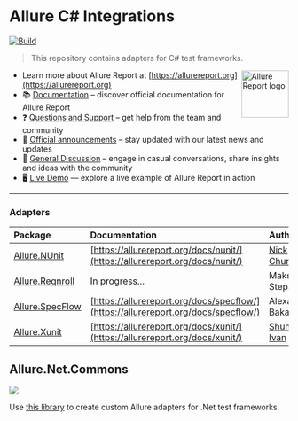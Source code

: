 # Allure C# Integrations

[![Build](https://github.com/allure-framework/allure-csharp/actions/workflows/build.yml/badge.svg?branch=main)](https://github.com/allure-framework/allure-csharp/actions/workflows/build.yml)

> This repository contains adapters for C# test frameworks.

[<img src="https://allurereport.org/public/img/allure-report.svg" height="85px" alt="Allure Report logo" align="right" />](https://allurereport.org "Allure Report")

- Learn more about Allure Report at [https://allurereport.org](https://allurereport.org)
- 📚 [Documentation](https://allurereport.org/docs/) – discover official documentation for Allure Report
- ❓ [Questions and Support](https://github.com/orgs/allure-framework/discussions/categories/questions-support) – get help from the team and community
- 📢 [Official announcements](https://github.com/orgs/allure-framework/discussions/categories/announcements) –  stay updated with our latest news and updates
- 💬 [General Discussion](https://github.com/orgs/allure-framework/discussions/categories/general-discussion) – engage in casual conversations, share insights and ideas with the community
- 🖥️ [Live Demo](https://demo.allurereport.org/) — explore a live example of Allure Report in action

---

### Adapters

| Package                            |             Documentation                                                          |                     Author                     |                                                   Release                                                   |
|:-----------------------------------|:-----------------------------------------------------------------------------------|:-----------------------------------------------|:-----------------------------------------------------------------------------------------------------------:|
| [Allure.NUnit](Allure.NUnit)       | [https://allurereport.org/docs/nunit/](https://allurereport.org/docs/nunit/)       | [Nick Chursin](https://github.com/unickq)      | [![Nuget](https://img.shields.io/nuget/v/Allure.NUnit)](https://www.nuget.org/packages/Allure.NUnit/)       |
| [Allure.Reqnroll](Allure.Reqnroll) | In progress...                                                                     | Maksim Stepanov                                | [![Nuget](https://img.shields.io/nuget/v/Allure.Reqnroll)](https://www.nuget.org/packages/Allure.Reqnroll/) |
| [Allure.SpecFlow](Allure.SpecFlow) | [https://allurereport.org/docs/specflow/](https://allurereport.org/docs/specflow/) | Alexander Bakanov                              | [![Nuget](https://img.shields.io/nuget/v/Allure.SpecFlow)](https://www.nuget.org/packages/Allure.SpecFlow/) |
| [Allure.Xunit](Allure.Xunit)       | [https://allurereport.org/docs/xunit/](https://allurereport.org/docs/xunit/)       | [Shumakov Ivan](https://github.com/IvanWR1995) | [![Nuget](https://img.shields.io/nuget/v/Allure.Xunit)](https://www.nuget.org/packages/Allure.Xunit/)       |

## Allure.Net.Commons

[![](http://img.shields.io/nuget/v/Allure.Net.Commons.svg?style=flat)](https://www.nuget.org/packages/Allure.Net.Commons)

Use [this library](Allure.Net.Commons) to create custom Allure adapters for .Net test frameworks.
